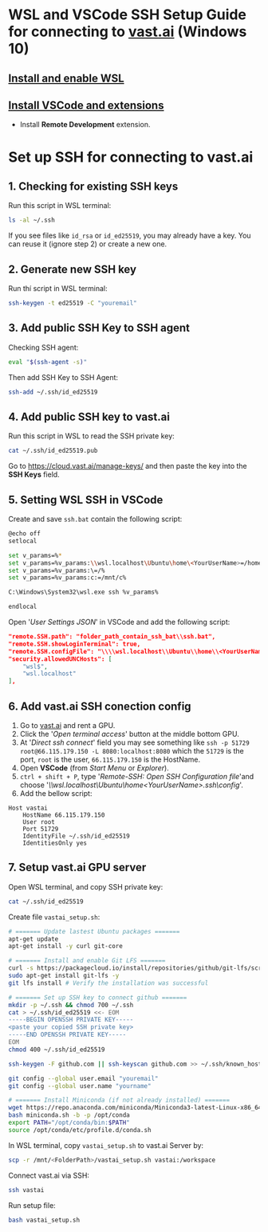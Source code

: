 # WSL and VSCode SSH Setup Guide for connecting to [vast.ai](https://vast.ai/) (Windows 10)

## [Install and enable WSL](https://learn.microsoft.com/en-us/windows/wsl/setup/environment)


## [Install VSCode and extensions](https://code.visualstudio.com/docs/setup/setup-overview)
- Install **Remote Development** extension.

# Set up SSH for connecting to vast.ai
## 1. Checking for existing SSH keys
Run this script in WSL terminal:
```bash
ls -al ~/.ssh
```
If you see files like `id_rsa` or `id_ed25519`, you may already have a key. You can reuse it (ignore step 2) or create a new one.


## 2. Generate new SSH key
Run thí script in WSL terminal:
```bash
ssh-keygen -t ed25519 -C "youremail"
```


## 3. Add public SSH Key to SSH agent
Checking SSH agent:
```bash 
eval "$(ssh-agent -s)"
```
Then add SSH Key to SSH Agent:
```bash
ssh-add ~/.ssh/id_ed25519
```


## 4. Add public SSH key to vast.ai
Run this script in WSL to read the SSH private key:
```bash
cat ~/.ssh/id_ed25519.pub
```
Go to https://cloud.vast.ai/manage-keys/ and then paste the key into the **SSH Keys** field.


## 5. Setting WSL SSH in VSCode
Create and save `ssh.bat` contain the following script: 
```bash
@echo off
setlocal

set v_params=%*
set v_params=%v_params:\\wsl.localhost\Ubuntu\home\<YourUserName>=/home/<YourUserName>%
set v_params=%v_params:\=/% 
set v_params=%v_params:c:=/mnt/c%

C:\Windows\System32\wsl.exe ssh %v_params%

endlocal
```
Open '*User Settings JSON*' in VSCode and add the following script:
```json
"remote.SSH.path": "folder_path_contain_ssh_bat\\ssh.bat",
"remote.SSH.showLoginTerminal": true,
"remote.SSH.configFile": "\\\\wsl.localhost\\Ubuntu\\home\\<YourUserName>\\.ssh\\config",
"security.allowedUNCHosts": [
    "wsl$",
    "wsl.localhost"
],
```

## 6. Add vast.ai SSH conection config
1. Go to [vast.ai](https://cloud.vast.ai/create/) and rent a GPU.
2. Click the '*Open terminal access*' button at the middle bottom GPU.
3. At '*Direct ssh connect*' field you may see something like `ssh -p 51729 root@66.115.179.150 -L 8080:localhost:8080` which the `51729` is the port, `root` is the user, `66.115.179.150` is the HostName.
4. Open **VSCode** (from *Start Menu* or *Explorer*).
5. `ctrl + shift + P`, type '*Remote-SSH: Open SSH Configuration file*'and choose '*\\\wsl.localhost\Ubuntu\home\<YourUserName>\.ssh\config*'.
6. Add the bellow script:
```
Host vastai
    HostName 66.115.179.150
    User root
    Port 51729
    IdentityFile ~/.ssh/id_ed25519
    IdentitiesOnly yes
```


## 7. Setup vast.ai GPU server
Open WSL terminal, and copy SSH private key:
```bash
cat ~/.ssh/id_ed25519
```
Create file `vastai_setup.sh`:
```bash
# ======= Update lastest Ubuntu packages =======
apt-get update
apt-get install -y curl git-core

# ======= Install and enable Git LFS =======
curl -s https://packagecloud.io/install/repositories/github/git-lfs/script.deb.sh | sudo bash 
sudo apt-get install git-lfs -y
git lfs install # Verify the installation was successful

# ======= Set up SSH key to connect github =======
mkdir -p ~/.ssh && chmod 700 ~/.ssh
cat > ~/.ssh/id_ed25519 <<- EOM
-----BEGIN OPENSSH PRIVATE KEY-----
<paste your copied SSH private key>
-----END OPENSSH PRIVATE KEY-----
EOM
chmod 400 ~/.ssh/id_ed25519

ssh-keygen -F github.com || ssh-keyscan github.com >> ~/.ssh/known_hosts

git config --global user.email "youremail"
git config --global user.name "yourname"

# ======= Install Miniconda (if not already installed) =======
wget https://repo.anaconda.com/miniconda/Miniconda3-latest-Linux-x86_64.sh -O miniconda.sh
bash miniconda.sh -b -p /opt/conda
export PATH="/opt/conda/bin:$PATH"
source /opt/conda/etc/profile.d/conda.sh
```
In WSL terminal, copy `vastai_setup.sh` to vast.ai Server by:
```bash
scp -r /mnt/<FolderPath>/vastai_setup.sh vastai:/workspace
```
Connect vast.ai via SSH: 
```bash
ssh vastai
```
Run setup file: 
```bash
bash vastai_setup.sh
```
